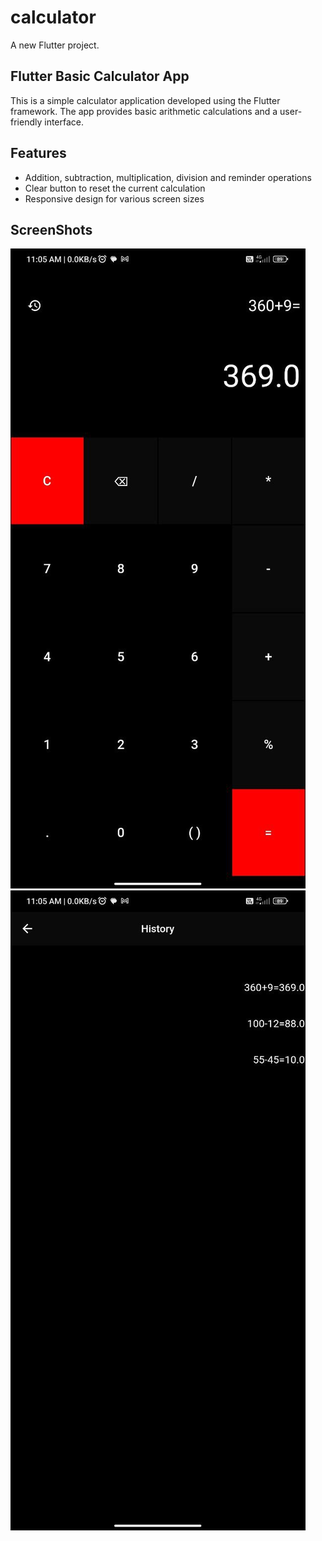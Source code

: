 # calculator

A new Flutter project.

## Flutter Basic Calculator App

This is a simple calculator application developed using the Flutter framework. The app provides basic arithmetic calculations and a user-friendly interface.



## Features

- Addition, subtraction, multiplication, division and reminder operations
- Clear button to reset the current calculation
- Responsive design for various screen sizes


## ScreenShots

![Screenshot 1](screenshots/home.jpg)
![Screenshot 2](screenshots/history.jpg)


